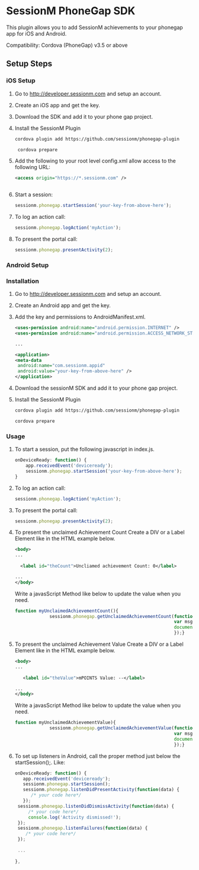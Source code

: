 SessionM PhoneGap SDK
===============
This plugin allows you to add SessionM achievements to your phonegap app for iOS and Android.

Compatibility: Cordova (PhoneGap) v3.5 or above

Setup Steps
---------------

### iOS Setup
1. Go to http://developer.sessionm.com and setup an account.
2. Create an iOS app and get the key.
3. Download the SDK and add it to your phone gap project.
4. Install the SessionM Plugin

   ```bash
   cordova plugin add https://github.com/sessionm/phonegap-plugin
   ```
    
   ```bash
    cordova prepare
    ```
5. Add the following to your root level config.xml allow access to the following URL:

    ```xml
    <access origin="https://*.sessionm.com" />
    ```
    ```
6. Start a session:

    ```javascript
    sessionm.phonegap.startSession('your-key-from-above-here');
    ```
7. To log an action call:

   ```javascript
   sessionm.phonegap.logAction('myAction');
   ```
8. To present the portal call:

   ```javascript
   sessionm.phonegap.presentActivity(2);
   ```

### Android Setup
### Installation
1. Go to http://developer.sessionm.com and setup an account.
2. Create an Android app and get the key.
3. Add the key and permissions to AndroidManifest.xml.
   
   ```xml
   <uses-permission android:name="android.permission.INTERNET" />
   <uses-permission android:name="android.permission.ACCESS_NETWORK_STATE" />

   ...
   
   <application>
   <meta-data
   	android:name="com.sessionm.appid"
   	android:value="your-key-from-above-here" />
   </application>
   ```
4. Download the sessionM SDK and add it to your phone gap project.
5. Install the SessionM Plugin
    
    ```bash
    cordova plugin add https://github.com/sessionm/phonegap-plugin
    ```
    ```bash
    cordova prepare
    ```

### Usage
1. To start a session, put the following javascript in index.js.

    ```javascript
    onDeviceReady: function() {
        app.receivedEvent('deviceready');
    	sessionm.phonegap.startSession('your-key-from-above-here');
    }
    ```

2. To log an action call:

    ```javascript
    sessionm.phonegap.logAction('myAction');
    ```

3. To present the portal call:

    ```javascript
    sessionm.phonegap.presentActivity(2);
    ```
4. To present the unclaimed Achievement Count
   Create a DIV or a Label Element like in the HTML example below.

    ```xml
   <body>
   ...
       
      <label id="theCount">Uncliamed achievement Count: 0</label>
   
   ...
   </body>
   ``` 
   Write a javasScript Method like below to update the value when you need.
     
   ```javascript
   function myUnclaimedAchievementCount(){
                sessionm.phonegap.getUnclaimedAchievementCount(function callback(data) {
                                                               var msg = 'Uncliamed achievement Count: ' + data.unclaimedAchievementCount;
                                                               document.getElementById('theCount').innerHTML = msg;
                                                               });}
   ```

5. To present the unclaimed Achievement Value
   Create a DIV or a Label Element like in the HTML example below.

   ```xml
   <body>
   ...
        
      <label id="theValue">mPOINTS Value: --</label>
   
   ...
   </body>
   ``` 
   Write a javasScript Method like below to update the value when you need.
  
   ```javascript
   function myUnclaimedAchievementValue){
                sessionm.phonegap.getUnclaimedAchievementValue(function callback(data) {
                                                               var msg = 'mPOINTS Value: ' + data.unclaimedAchievementValue;
                                                               document.getElementById('theValue').innerHTML = msg;
                                                               });}
   ```

6. To set up listeners in Android, call the proper method just below the startSession();. Like:

   ```javascript
   onDeviceReady: function() {
      app.receivedEvent('deviceready');
      sessionm.phonegap.startSession();
      sessionm.phonegap.listenDidPresentActivity(function(data) {
         /* your code here*/
      });
   	sessionm.phonegap.listenDidDismissActivity(function(data) {
      	/* your code here*/
      	console.log('Activity dismissed!');
   	});
   	sessionm.phonegap.listenFailures(function(data) {
   	   /* your code here*/
   	}); 
   	
   	...
   	
   },
   ```


